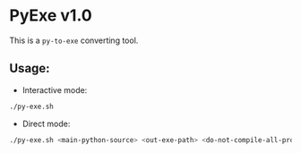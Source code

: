 # PyExe v1.0

This is a `py-to-exe` converting tool.

## Usage:

* Interactive mode:
```bash
./py-exe.sh
```

* Direct mode:
```bash
./py-exe.sh <main-python-source> <out-exe-path> <do-not-compile-all-project>
```
